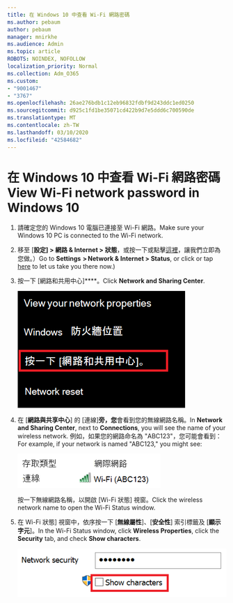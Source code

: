```yaml
---
title: 在 Windows 10 中查看 Wi-Fi 網路密碼
ms.author: pebaum
author: pebaum
manager: mnirkhe
ms.audience: Admin
ms.topic: article
ROBOTS: NOINDEX, NOFOLLOW
localization_priority: Normal
ms.collection: Adm_O365
ms.custom:
- "9001467"
- "3767"
ms.openlocfilehash: 26ae276bdb1c12eb96832fdbf9d243ddc1ed0250
ms.sourcegitcommit: d925c1fd1be35071cd422b9d7e5ddd6c700590de
ms.translationtype: MT
ms.contentlocale: zh-TW
ms.lasthandoff: 03/10/2020
ms.locfileid: "42584682"
---
```

# <a name="view-wi-fi-network-password-in-windows-10"></a><span data-ttu-id="5273a-102">在 Windows 10 中查看 Wi-Fi 網路密碼</span><span class="sxs-lookup"><span data-stu-id="5273a-102">View Wi-Fi network password in Windows 10</span></span>

1. <span data-ttu-id="5273a-103">請確定您的 Windows 10 電腦已連接至 Wi-Fi 網路。</span><span class="sxs-lookup"><span data-stu-id="5273a-103">Make sure your Windows 10 PC is connected to the Wi-Fi network.</span></span>

2. <span data-ttu-id="5273a-104">移至 [**設定] > 網路 & Internet > 狀態**，或按一下或點擊[這裡](ms-settings:network?activationSource=GetHelp)，讓我們立即為您做。）</span><span class="sxs-lookup"><span data-stu-id="5273a-104">Go to **Settings  > Network & Internet  > Status**, or click or tap [here](ms-settings:network?activationSource=GetHelp) to let us take you there now.)</span></span>

3. <span data-ttu-id="5273a-105">按一下 [網路和共用中心]\*\*\*\*。</span><span class="sxs-lookup"><span data-stu-id="5273a-105">Click **Network and Sharing Center**.</span></span>

    ![網路與共享中心。](media/network-sharing-center.png)

4. <span data-ttu-id="5273a-107">在 [**網路與共享中心**] 的 [連線]**旁，您**會看到您的無線網路名稱。</span><span class="sxs-lookup"><span data-stu-id="5273a-107">In **Network and Sharing Center**, next to **Connections**, you will see the name of your wireless network.</span></span> <span data-ttu-id="5273a-108">例如，如果您的網路命名為 "ABC123"，您可能會看到：</span><span class="sxs-lookup"><span data-stu-id="5273a-108">For example, if your network is named "ABC123," you might see:</span></span>

    ![網路連線。](media/network-connections.png)

    <span data-ttu-id="5273a-110">按一下無線網路名稱，以開啟 [Wi-Fi 狀態] 視窗。</span><span class="sxs-lookup"><span data-stu-id="5273a-110">Click the wireless network name to open the Wi-Fi Status window.</span></span> 

5. <span data-ttu-id="5273a-111">在 Wi-Fi 狀態] 視窗中，依序按一下 [**無線屬性**]、[**安全性**] 索引標籤及 [**顯示字元**]。</span><span class="sxs-lookup"><span data-stu-id="5273a-111">In the Wi-Fi Status window, click **Wireless Properties**, click the **Security** tab, and check **Show characters**.</span></span>

    ![顯示 Wi-Fi 密碼字元。](media/show-password-characters.png)

